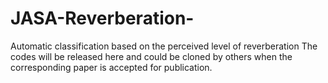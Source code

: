 # JASA-Reverberation-
Automatic classification based on the perceived level of reverberation
The codes will be released here and could be cloned by others when the corresponding paper is accepted for publication. 
